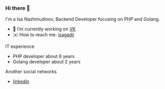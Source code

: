 ### Hi there 👋

I'm a Isa Nazhmudinov, Backend Developer focusing on PHP and Golang.

- 💼 I’m currently working on [VK](https://vk.tech/)
- ✉️ How to reach me: [isagadji](http://t.me/isagadji)

IT experience

- PHP developer about 8 years
- Golang developer about 2 years

Another social networks

- [linkedin](https://www.linkedin.com/in/isagadji/)
